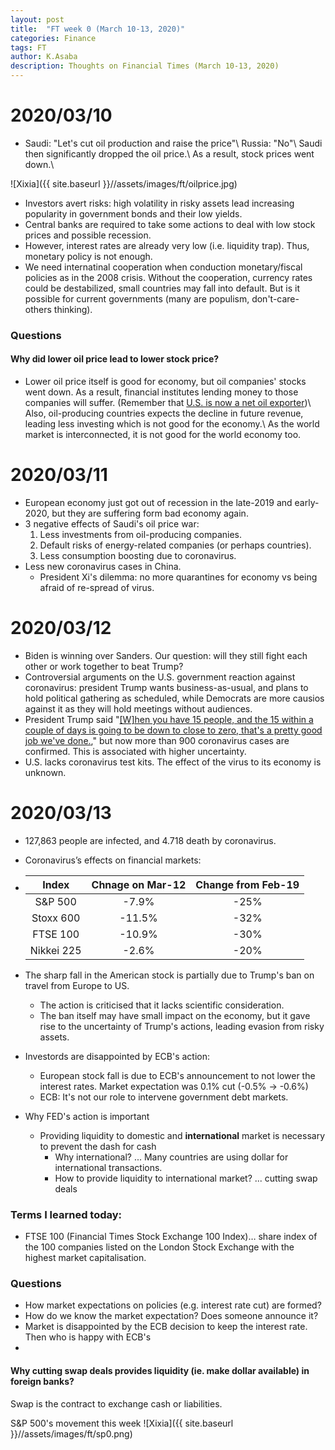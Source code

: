 ```yaml
---
layout: post
title:  "FT week 0 (March 10-13, 2020)"
categories: Finance
tags: FT
author: K.Asaba
description: Thoughts on Financial Times (March 10-13, 2020)
---
```


# 2020/03/10

- Saudi: "Let's cut oil production and raise the price"\\
  Russia: "No"\\
  Saudi then significantly dropped the oil price.\\
  As a result, stock prices went down.\\

 ![Xixia]({{ site.baseurl }}//assets/images/ft/oilprice.jpg) 

- Investors avert risks: high volatility in risky assets lead increasing popularity in government bonds and their low yields.
- Central banks are required to take some actions to deal with low stock prices and possible recession.
- However, interest rates are already very low (i.e. liquidity trap). Thus, monetary policy is not enough.
- We need internatinal cooperation when conduction monetary/fiscal policies as in the 2008 crisis. Without the cooperation, currency rates could be destabilized, small countries may fall into default. But is it possible for current governments (many are populism, don't-care-others thinking).

### Questions

#### Why did lower oil price lead to lower stock price?
- Lower oil price itself is good for economy, but oil companies' stocks went down. As a result, financial institutes lending money to those companies will suffer. (Remember that [U.S. is now a net oil exporter](https://www.ft.com/content/9cbba7b0-12dd-11ea-a7e6-62bf4f9e548a))\\
Also, oil-producing countries expects the decline in future revenue, leading less investing which is not good for the economy.\\
As the world market is interconnected, it is not good for the world economy too.


# 2020/03/11

- European economy just got out of recession in the late-2019 and early-2020, but they are suffering form bad economy again.
- 3 negative effects of Saudi's oil price war:
    1. Less investments from oil-producing companies.
    2. Default risks of energy-related companies (or perhaps countries).
    3. Less consumption boosting due to coronavirus.
- Less new coronavirus cases in China.
    - President Xi's dilemma: no more quarantines for economy vs being afraid of re-spread of virus.


# 2020/03/12

- Biden is winning over Sanders. Our question: will they still fight each other or work together to beat Trump?
- Controversial arguments on the U.S. government reaction against coronavirus: president Trump wants business-as-usual, and plans to hold political gathering as scheduled, while Democrats are more causios against it as they will hold meetings without audiences.
- President Trump said "[[W]hen you have 15 people, and the 15 within a couple of days is going to be down to close to zero, that's a pretty good job we've done.](https://www.whitehouse.gov/briefings-statements/remarks-president-trump-vice-president-pence-members-coronavirus-task-force-press-conference/)," but now more than 900 coronavirus cases are confirmed. This is associated with higher uncertainty.
- U.S. lacks coronavirus test kits. The effect of the virus to its economy is unknown.



# 2020/03/13

- 127,863 people are infected, and 4.718 death by coronavirus.

- Coronavirus’s effects on financial markets:

- |   Index    | Chnage on Mar-12 | Change from Feb-19 |
  | :--------: | :--------------: | :----------------: |
  |  S&P 500   |      -7.9%       |        -25%        |
  | Stoxx 600  |      -11.5%      |        -32%        |
  |  FTSE 100  |      -10.9%      |        -30%        |
  | Nikkei 225 |      -2.6%       |        -20%        |

- The sharp fall in the American stock is partially due to Trump's ban on travel from Europe to US.

  - The action is criticised that it lacks scientific consideration.
  - The ban itself may have small impact on the economy, but it gave rise to the uncertainty of Trump's actions, leading evasion from risky assets.

- Investords are disappointed by ECB's action:

  - European stock fall is due to ECB's announcement to not lower the interest rates. Market expectation was 0.1% cut (-0.5% -> -0.6%)
  - ECB: It's not our role to intervene government debt markets.

- Why FED's action is important

  - Providing liquidity to domestic and **international** market is necessary to prevent the dash for cash
    - Why international? ... Many countries are using dollar for international transactions.
    - How to provide liquidity to international market? ... cutting swap deals

### Terms I learned today:

- FTSE 100 (Financial Times Stock Exchange 100 Index)… share index of the 100 companies listed on the London Stock Exchange with the highest market capitalisation.

### Questions

- How market expectations on policies (e.g. interest rate cut) are formed?
- How do we know the market expectation? Does someone announce it?
- Market is disappointed by the ECB decision to keep the interest rate. Then who is happy with ECB's 
- 

#### Why cutting swap deals provides liquidity (ie. make dollar available) in foreign banks?

Swap is the contract to exchange cash or liabilities. 


S&P 500's movement this week
 ![Xixia]({{ site.baseurl }}//assets/images/ft/sp0.png) 


